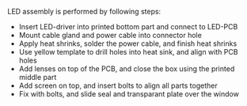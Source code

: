 LED assembly is performed by following steps:

 - Insert LED-driver into printed bottom part and connect to LED-PCB
 - Mount cable gland and power cable into connector hole
 - Apply heat shrinks, solder the power cable, and finish heat shrinks
 - Use yellow template to drill holes into heat sink, and align with PCB holes
 - Add lenses on top of the PCB, and close the box using the printed middle part
 - Add screen on top, and insert bolts to align all parts together
 - Fix with bolts, and slide seal and transparant plate over the window
